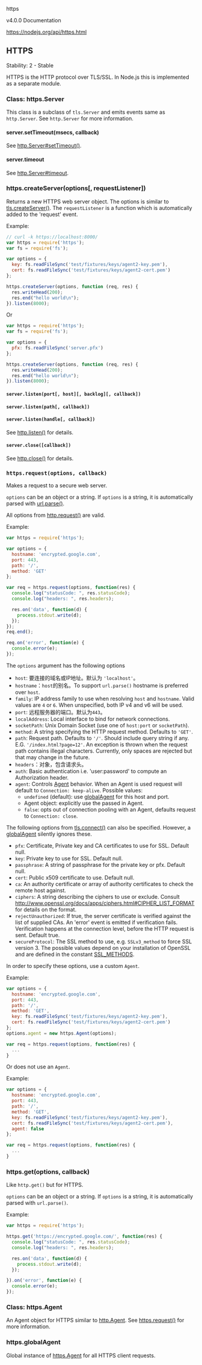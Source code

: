 https

v4.0.0 Documentation

https://nodejs.org/api/https.html

## HTTPS

Stability: 2 - Stable

HTTPS is the HTTP protocol over TLS/SSL. In Node.js this is implemented as a separate module.

### Class: https.Server

This class is a subclass of `tls.Server` and emits events same as `http.Server`. See `http.Server` for more information.

#### server.setTimeout(msecs, callback)

See [http.Server#setTimeout()](https://nodejs.org/api/http.html#http_server_settimeout_msecs_callback).

#### server.timeout

See [http.Server#timeout](https://nodejs.org/api/http.html#http_server_timeout).

### https.createServer(options[, requestListener])

Returns a new HTTPS web server object. The options is similar to [tls.createServer()](https://nodejs.org/api/tls.html#tls_tls_createserver_options_secureconnectionlistener). The `requestListener` is a function which is automatically added to the 'request' event.

Example:

```js
// curl -k https://localhost:8000/
var https = require('https');
var fs = require('fs');

var options = {
  key: fs.readFileSync('test/fixtures/keys/agent2-key.pem'),
  cert: fs.readFileSync('test/fixtures/keys/agent2-cert.pem')
};

https.createServer(options, function (req, res) {
  res.writeHead(200);
  res.end("hello world\n");
}).listen(8000);
```

Or

```js
var https = require('https');
var fs = require('fs');

var options = {
  pfx: fs.readFileSync('server.pfx')
};

https.createServer(options, function (req, res) {
  res.writeHead(200);
  res.end("hello world\n");
}).listen(8000);
```

#### `server.listen(port[, host][, backlog][, callback])`

#### `server.listen(path[, callback])`

#### `server.listen(handle[, callback])`

See [http.listen()](https://nodejs.org/api/http.html#http_server_listen_port_hostname_backlog_callback) for details.

#### `server.close([callback])`

See [http.close()](https://nodejs.org/api/http.html#http_server_close_callback) for details.

### `https.request(options, callback)`

Makes a request to a secure web server.

`options` can be an object or a string. If `options` is a string, it is automatically parsed with [url.parse()](https://nodejs.org/api/url.html#url_url_parse_urlstr_parsequerystring_slashesdenotehost).

All options from [http.request()](https://nodejs.org/api/http.html#http_http_request_options_callback) are valid.

Example:

```js
var https = require('https');

var options = {
  hostname: 'encrypted.google.com',
  port: 443,
  path: '/',
  method: 'GET'
};

var req = https.request(options, function(res) {
  console.log("statusCode: ", res.statusCode);
  console.log("headers: ", res.headers);

  res.on('data', function(d) {
    process.stdout.write(d);
  });
});
req.end();

req.on('error', function(e) {
  console.error(e);
});
```

The `options` argument has the following options

- `host`: 要连接的域名或IP地址。默认为 `'localhost'`。
- `hostname`：`host`的别名。To support `url.parse()` hostname is preferred over `host`.
- `family`: IP address family to use when resolving `host` and `hostname`. Valid values are `4` or `6`. When unspecified, both IP v4 and v6 will be used.
- `port`: 远程服务器的端口。默认为`443`。
- `localAddress`: Local interface to bind for network connections.
- `socketPath`: Unix Domain Socket (use one of `host:port` or `socketPath`).
- `method`: A string specifying the HTTP request method. Defaults to `'GET'`.
- `path`: Request path. Defaults to `'/'`. Should include query string if any. E.G. `'/index.html?page=12'`. An exception is thrown when the request path contains illegal characters. Currently, only spaces are rejected but that may change in the future.
- `headers`：对象，包含请求头。
- `auth`: Basic authentication i.e. 'user:password' to compute an Authorization header.
- `agent`: Controls [Agent](https://nodejs.org/api/https.html#https_class_https_agent) behavior. When an Agent is used request will default to `Connection: keep-alive`. Possible values:
  - `undefined` (default): use [globalAgent](https://nodejs.org/api/https.html#https_https_globalagent) for this host and port.
  - Agent object: explicitly use the passed in Agent.
  - `false`: opts out of connection pooling with an Agent, defaults request to `Connection: close`.

The following options from [tls.connect()](https://nodejs.org/api/tls.html#tls_tls_connect_options_callback) can also be specified. However, a [globalAgent](https://nodejs.org/api/https.html#https_https_globalagent) silently ignores these.

- `pfx`: Certificate, Private key and CA certificates to use for SSL. Default null.
- `key`: Private key to use for SSL. Default null.
- `passphrase`: A string of passphrase for the private key or pfx. Default null.
- `cert`: Public x509 certificate to use. Default null.
- `ca`: An authority certificate or array of authority certificates to check the remote host against.
- `ciphers`: A string describing the ciphers to use or exclude. Consult http://www.openssl.org/docs/apps/ciphers.html#CIPHER_LIST_FORMAT for details on the format.
- `rejectUnauthorized`: If true, the server certificate is verified against the list of supplied CAs. An 'error' event is emitted if verification fails. Verification happens at the connection level, before the HTTP request is sent. Default true.
- `secureProtocol`: The SSL method to use, e.g. `SSLv3_method` to force SSL version 3. The possible values depend on your installation of OpenSSL and are defined in the constant [SSL_METHODS](http://www.openssl.org/docs/ssl/ssl.html#DEALING_WITH_PROTOCOL_METHODS).

In order to specify these options, use a custom `Agent`.

Example:

```js
var options = {
  hostname: 'encrypted.google.com',
  port: 443,
  path: '/',
  method: 'GET',
  key: fs.readFileSync('test/fixtures/keys/agent2-key.pem'),
  cert: fs.readFileSync('test/fixtures/keys/agent2-cert.pem')
};
options.agent = new https.Agent(options);

var req = https.request(options, function(res) {
  ...
}
```

Or does not use an `Agent`.

Example:

```js
var options = {
  hostname: 'encrypted.google.com',
  port: 443,
  path: '/',
  method: 'GET',
  key: fs.readFileSync('test/fixtures/keys/agent2-key.pem'),
  cert: fs.readFileSync('test/fixtures/keys/agent2-cert.pem'),
  agent: false
};

var req = https.request(options, function(res) {
  ...
}
```

### https.get(options, callback)

Like `http.get()` but for HTTPS.

`options` can be an object or a string. If `options` is a string, it is automatically parsed with `url.parse()`.

Example:

```js
var https = require('https');

https.get('https://encrypted.google.com/', function(res) {
  console.log("statusCode: ", res.statusCode);
  console.log("headers: ", res.headers);

  res.on('data', function(d) {
    process.stdout.write(d);
  });

}).on('error', function(e) {
  console.error(e);
});
```

### Class: https.Agent

An Agent object for HTTPS similar to [http.Agent](https://nodejs.org/api/http.html#http_class_http_agent). See [https.request()](https://nodejs.org/api/http.html#http_class_http_agent) for more information.

### https.globalAgent

Global instance of [https.Agent](https://nodejs.org/api/https.html#https_class_https_agent) for all HTTPS client requests.



